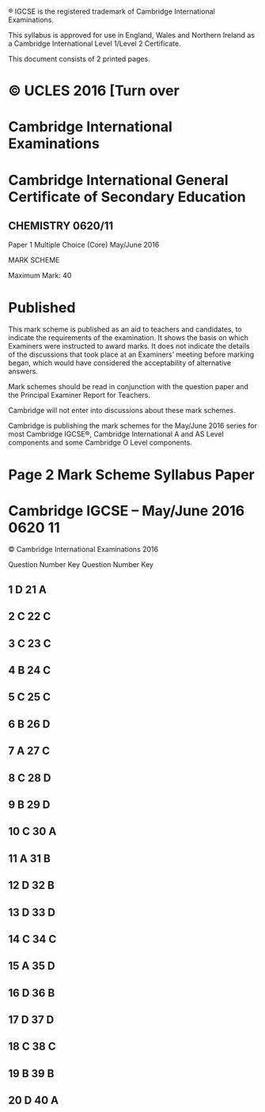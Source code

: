 ® IGCSE is the registered trademark of Cambridge International Examinations. 

 This syllabus is approved for use in England, Wales and Northern Ireland as a Cambridge International Level 1/Level 2 Certificate. 

 This document consists of 2 printed pages. 

# © UCLES 2016 [Turn over 

# Cambridge International Examinations 

# Cambridge International General Certificate of Secondary Education 

## CHEMISTRY 0620/11 

Paper 1 Multiple Choice (Core) May/June 2016 

MARK SCHEME 

Maximum Mark: 40 

# Published 

This mark scheme is published as an aid to teachers and candidates, to indicate the requirements of the examination. It shows the basis on which Examiners were instructed to award marks. It does not indicate the details of the discussions that took place at an Examiners’ meeting before marking began, which would have considered the acceptability of alternative answers. 

Mark schemes should be read in conjunction with the question paper and the Principal Examiner Report for Teachers. 

Cambridge will not enter into discussions about these mark schemes. 

Cambridge is publishing the mark schemes for the May/June 2016 series for most Cambridge IGCSE®, Cambridge International A and AS Level components and some Cambridge O Level components. 


# Page 2 Mark Scheme Syllabus Paper 

# Cambridge IGCSE – May/June 2016 0620 11 

 © Cambridge International Examinations 2016 

 Question Number Key Question Number Key 

## 1 D 21 A 

## 2 C 22 C 

## 3 C 23 C 

## 4 B 24 C 

## 5 C 25 C 

## 6 B 26 D 

## 7 A 27 C 

## 8 C 28 D 

## 9 B 29 D 

## 10 C 30 A 

## 11 A 31 B 

## 12 D 32 B 

## 13 D 33 D 

## 14 C 34 C 

## 15 A 35 D 

## 16 D 36 B 

## 17 D 37 D 

## 18 C 38 C 

## 19 B 39 B 

## 20 D 40 A 


